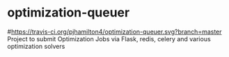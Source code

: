 # optimization-queuer 
#https://travis-ci.org/pjhamilton4/optimization-queuer.svg?branch=master
Project to submit Optimization Jobs via Flask, redis, celery and various optimization solvers
